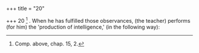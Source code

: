 +++
title = "20"

+++
20 [^6] . When he has fulfilled those observances, (the teacher) performs (for him) the 'production of intelligence,' (in the following way):


[^6]:  Comp. above, chap. 15, 2.
